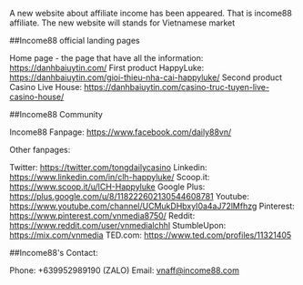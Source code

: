 A new website about affiliate income has been appeared. That is income88 affiliate.
The new website will stands for Vietnamese market

##Income88 official landing pages

Home page - the page that have all the information: https://danhbaiuytin.com/
First product HappyLuke: https://danhbaiuytin.com/gioi-thieu-nha-cai-happyluke/
Second product Casino Live House: https://danhbaiuytin.com/casino-truc-tuyen-live-casino-house/

##Income88 Community

Income88 Fanpage: https://www.facebook.com/daily88vn/

Other fanpages:

Twitter: https://twitter.com/tongdailycasino
Linkedin: https://www.linkedin.com/in/clh-happyluke/
Scoop.it: https://www.scoop.it/u/lCH-Happyluke
Google Plus:	https://plus.google.com/u/8/118222602130544608781
Youtube:	https://www.youtube.com/channel/UCMukDHbxyI0a4aJ72lMfhzg
Pinterest:	https://www.pinterest.com/vnmedia8750/
Reddit:	https://www.reddit.com/user/vnmedialchhl
StumbleUpon:	https://mix.com/vnmedia
TED.com:	https://www.ted.com/profiles/11321405

##Income88's Contact:

Phone: +639952989190 (ZALO)
Email: vnaff@income88.com
